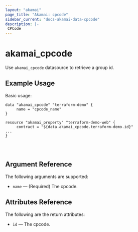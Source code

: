 ```yaml
---
layout: "akamai"
page_title: "Akamai: cpcode"
sidebar_current: "docs-akamai-data-cpcode"
description: |-
 CPCode
---
```


# akamai_cpcode


Use `akamai_cpcode` datasource to retrieve a group id.



## Example Usage

Basic usage:

```hcl
data "akamai_cpcode" "terraform-demo" {
     name = "cpcode_name"
}

resource "akamai_property" "terraform-demo-web" {
     contract = "${data.akamai_cpcode.terraform-demo.id}"
...
}




```

## Argument Reference

The following arguments are supported:

* `name` — (Required) The cpcode.

## Attributes Reference

The following are the return attributes:

* `id` — The cpcode.
